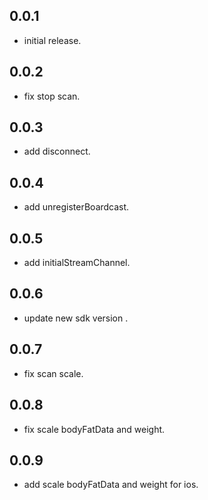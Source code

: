 ## 0.0.1

* initial release.

## 0.0.2

* fix stop scan.

## 0.0.3

* add disconnect.

## 0.0.4

* add unregisterBoardcast.

## 0.0.5

* add initialStreamChannel.

## 0.0.6

* update new sdk version .

## 0.0.7

* fix scan scale.

## 0.0.8

* fix scale bodyFatData and weight.

## 0.0.9

* add scale bodyFatData and weight for ios.
